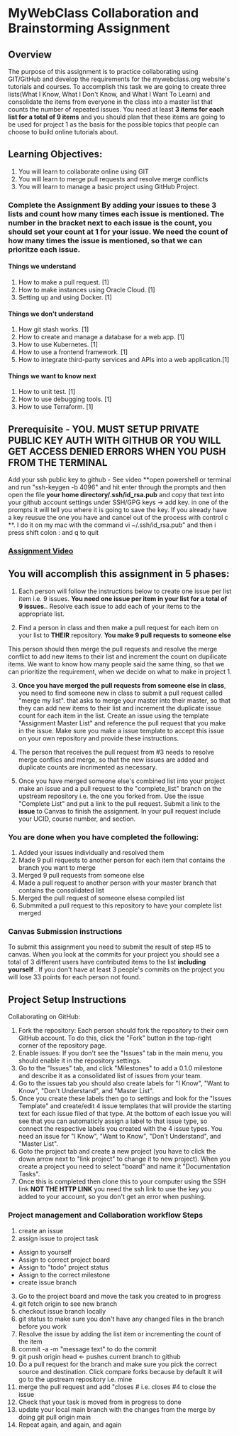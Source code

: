 # MyWebClass Collaboration and Brainstorming Assignment

## Overview

The purpose of this assignment is to practice collaborating using GIT/GitHub and
develop the requirements for the mywebclass.org website's tutorials and courses.
To accomplish this task we are going to create three lists(What I Know, What I
Don't Know, and What I Want To Learn) and consolidate the items from everyone in
the class into a master list that counts the number of repeated issues. You need
at least **3 items for each list for a total of 9 items** and you should plan
that these items are going to be used for project 1 as the basis for the
possible topics that people can choose to build online tutorials about.

## Learning Objectives:

1. You will learn to collaborate online using GIT
2. You will learn to merge pull requests and resolve merge conflicts
3. You will learn to manage a basic project using GitHub Project.

### Complete the Assignment By adding your issues to these 3 lists and count how many times each issue is mentioned. The number in the bracket next to each issue is the count, you should set your count at 1 for your issue. We need the count of how many times the issue is mentioned, so that we can prioritze each issue.

#### Things we understand

1. How to make a pull request. [1]
2. How to make instances using Oracle Cloud. [1]
3. Setting up and using Docker. [1]

#### Things we don't understand

1. How git stash works. [1]
2. How to create and manage a database for a web app. [1]
3. How to use Kubernetes. [1]
4. How to use a frontend framework. [1]
5. How to integrate third-party services and APIs into a web application.[1]

#### Things we want to know next

1. How to unit test. [1]
2. How to use debugging tools. [1]
3. How to use Terraform. [1]

## Prerequisite - YOU. MUST SETUP PRIVATE PUBLIC KEY AUTH WITH GITHUB OR YOU WILL GET ACCESS DENIED ERRORS WHEN YOU PUSH FROM THE TERMINAL

Add your ssh public key to github - See video **open powershell or terminal and
run "ssh-keygen -b 4096" and hit enter through the prompts and then open the
file **your home directory/.ssh/id_rsa.pub** and copy that text into your github
account settings under SSH/GPG keys -> add key. in one of the prompts it will
tell you where it is going to save the key. If you already have a key reusue the
one you have and cancel out of the process with control c **. I do it on my mac
with the command vi ~/.ssh/id_rsa.pub" and then i press shift colon : and q to
quit

### [Assignment Video](https://youtu.be/UFLKojO3OtM)

## You will accomplish this assignment in 5 phases:

1. Each person will follow the instructions below to create one issue per list
   item i.e. 9 issues. **You need one issue per item in your list for a total of
   9 issues.**. Resolve each issue to add each of your items to the appropriate
   list.

2. Find a person in class and then make a pull request for each item on your
   list to **THEIR** repository. **You make 9 pull requests to someone else**

This person should then merge the pull requests and resolve the merge conflict
to add new items to their list and increment the count on dupilicate items. We
want to know how many people said the same thing, so that we can prioritize the
requirement, when we decide on what to make in project 1.

3. **Once you have merged the pull requests from someone else in class**, you
   need to find someone new in class to submit a pull request called "merge my
   list". that asks to merge your master into their master, so that they can add
   new items to their list and increment the duplicate issue count for each item
   in the list. Create an issue using the template "Assignment Master List" and
   reference the pull request that you make in the issue. Make sure you make a
   issue template to accept this issue on your own repository and provide these
   instructions.

4. The person that receives the pull request from #3 needs to resolve merge
   conflics and merge, so that the new issues are added and duplicate counts are
   incrimented as necessary.

5. Once you have merged someone else's combined list into your project make an
   issue and a pull request to the "complete_list" branch on the upstream
   repository i.e. the one you forked from. Use the issue "Complete List" and
   put a link to the pull request. Submit a link to the **issue** to Canvas to
   finish the assignment. In your pull request include your UCID, course number,
   and section.

### You are done when you have completed the following:

1. Added your issues individually and resolved them
2. Made 9 pull requests to another person for each item that contains the branch
   you want to merge
3. Merged 9 pull requests from someone else
4. Made a pull request to another person with your master branch that contains
   the consolidated list
5. Merged the pull request of someone elsesa compiled list
6. Submmited a pull request to this repository to have your complete list merged

### Canvas Submission instructions

To submit this assignment you need to submit the result of step #5 to canvas.
When you look at the commits for your project you should see a total of 3
different users have contributed items to the list **including yourself** . If
you don't have at least 3 people's commits on the project you will lose 33
points for each person not found.

## Project Setup Instructions

Collaborating on GitHub:

1. Fork the repository: Each person should fork the repository to their own
   GitHub account. To do this, click the "Fork" button in the top-right corner
   of the repository page.
2. Enable issues: If you don't see the "Issues" tab in the main menu, you should
   enable it in the repository settings.
3. Go to the "Issues" tab, and click "Milestones" to add a 0.1.0 milestone and
   describe it as a consolidated list of issues from your team.
4. Go to the issues tab you should also create labels for "I Know", "Want to
   Know", "Don't Understand", and "Master List".
5. Once you create these labels then go to settings and look for the "Issues
   Template" and create/edit 4 issue templates that will provide the starting
   text for each issue filed of that type. At the bottom of each issue you will
   see that you can automaticly assign a label to that issue type, so connect
   the respective labels you created with the 4 issue types. You need an issue
   for "I Know", "Want to Know", "Don't Understand", and "Master List".
6. Goto the project tab and create a new project (you have to click the down
   arrow next to "link project" to change it to new project). When you create a
   project you need to select "board" and name it "Documentation Tasks".
7. Once this is completed then clone this to your computer using the SSH link
   **NOT THE HTTP LINK** you need the ssh link to use the key you added to your
   account, so you don't get an error when pushing.

### Project management and Collaboration workflow Steps

1. create an issue
2. assign issue to project task

- Assign to yourself
- Assign to correct project board
- Assign to "todo" project status
- Assign to the correct milestone
- create issue branch

3. Go to the project board and move the task you created to in progress
4. git fetch origin to see new branch
5. checkout issue branch locally
6. git status to make sure you don't have any changed files in the branch before
   you work
7. Resolve the issue by adding the list item or incrementing the count of the
   item
8. commit -a -m "message text" to do the commit
9. git push origin head <- pushes current branch to github
10. Do a pull request for the branch and make sure you pick the correct source
    and destination. Click compare forks because by default it will go to the
    upstream repository i.e. mine
11. merge the pull request and add "closes #<issue number> i.e. closes #4 to
    close the issue
12. Check that your task is moved from in progress to done
13. update your local main branch with the changes from the merge by doing git
    pull origin main
14. Repeat again, and again, and again
